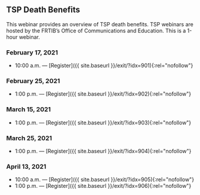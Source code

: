 ## TSP Death Benefits

This webinar provides an overview of TSP death benefits. TSP webinars are hosted by the FRTIB’s Office of Communications and Education. This is a 1-hour webinar.

### February 17, 2021

- 10:00 a.m. — [Register]({{ site.baseurl }}/exit/?idx=901){:rel="nofollow"}

### February 25, 2021

- 1:00 p.m. — [Register]({{ site.baseurl }}/exit/?idx=902){:rel="nofollow"}

### March 15, 2021

- 1:00 p.m. — [Register]({{ site.baseurl }}/exit/?idx=903){:rel="nofollow"}

### March 25, 2021

- 1:00 p.m. — [Register]({{ site.baseurl }}/exit/?idx=904){:rel="nofollow"}

### April 13, 2021

- 10:00 a.m. — [Register]({{ site.baseurl }}/exit/?idx=905){:rel="nofollow"}
- 1:00 p.m. — [Register]({{ site.baseurl }}/exit/?idx=906){:rel="nofollow"}
